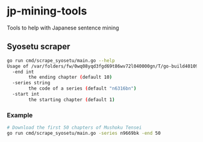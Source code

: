 # jp-mining-tools

Tools to help with Japanese sentence mining

## Syosetu scraper

```sh
go run cmd/scrape_syosetu/main.go --help
Usage of /var/folders/fw/0wq08yqd3fgd69t86wv72l040000gn/T/go-build4010932054/b001/exe/main:
  -end int
        the ending chapter (default 10)
  -series string
        the code of a series (default "n6316bn")
  -start int
        the starting chapter (default 1)
```

### Example

```sh
# Download the first 50 chapters of Mushoku Tensei
go run cmd/scrape_syosetu/main.go -series n9669bk -end 50
```
